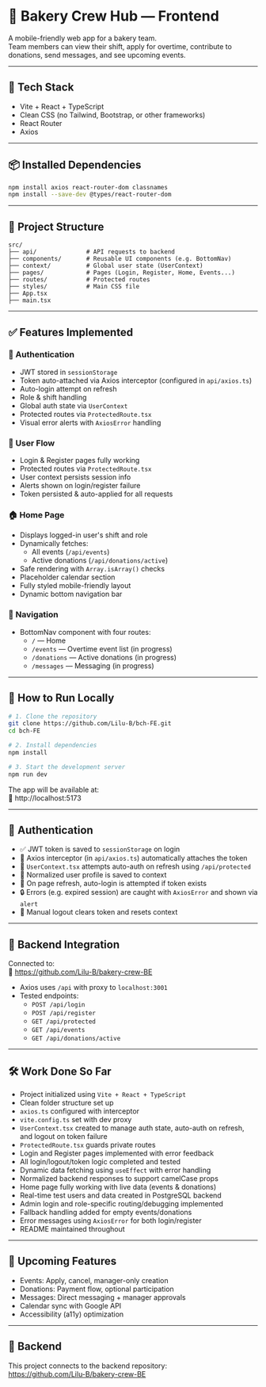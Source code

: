 # 🧁 Bakery Crew Hub — Frontend

A mobile-friendly web app for a bakery team.  
Team members can view their shift, apply for overtime, contribute to donations, send messages, and see upcoming events.

---

## 🚀 Tech Stack

- Vite + React + TypeScript
- Clean CSS (no Tailwind, Bootstrap, or other frameworks)
- React Router
- Axios

---

## 📦 Installed Dependencies

```bash
npm install axios react-router-dom classnames
npm install --save-dev @types/react-router-dom
```

---

## 📁 Project Structure

```
src/
├── api/              # API requests to backend
├── components/       # Reusable UI components (e.g. BottomNav)
├── context/          # Global user state (UserContext)
├── pages/            # Pages (Login, Register, Home, Events...)
├── routes/           # Protected routes
├── styles/           # Main CSS file
├── App.tsx
├── main.tsx
```

---

## ✅ Features Implemented

### 🔐 Authentication
- JWT stored in `sessionStorage`
- Token auto-attached via Axios interceptor (configured in `api/axios.ts`)
- Auto-login attempt on refresh
- Role & shift handling
- Global auth state via `UserContext`
- Protected routes via `ProtectedRoute.tsx`
- Visual error alerts with `AxiosError` handling

### 👤 User Flow
- Login & Register pages fully working
- Protected routes via `ProtectedRoute.tsx`
- User context persists session info
- Alerts shown on login/register failure
- Token persisted & auto-applied for all requests

### 🏠 Home Page
- Displays logged-in user's shift and role
- Dynamically fetches:
  - All events (`/api/events`)
  - Active donations (`/api/donations/active`)
- Safe rendering with `Array.isArray()` checks
- Placeholder calendar section
- Fully styled mobile-friendly layout
- Dynamic bottom navigation bar

### 📱 Navigation
- BottomNav component with four routes:
  - `/` — Home
  - `/events` — Overtime event list (in progress)
  - `/donations` — Active donations (in progress)
  - `/messages` — Messaging (in progress)

---

## 🧪 How to Run Locally

```bash
# 1. Clone the repository
git clone https://github.com/Lilu-B/bch-FE.git
cd bch-FE

# 2. Install dependencies
npm install

# 3. Start the development server
npm run dev
```

The app will be available at:  
📱 http://localhost:5173

---

## 🔐 Authentication

- ✅ JWT token is saved to `sessionStorage` on login
- 🔐 Axios interceptor (in `api/axios.ts`) automatically attaches the token
- 🔁 `UserContext.tsx` attempts auto-auth on refresh using `/api/protected`
- 🧠 Normalized user profile is saved to context
- 🔁 On page refresh, auto-login is attempted if token exists
- 🔒 Errors (e.g. expired session) are caught with `AxiosError` and shown via `alert`
- 🔐 Manual logout clears token and resets context

---

## 🔗 Backend Integration

Connected to:  
🔗 https://github.com/Lilu-B/bakery-crew-BE

- Axios uses `/api` with proxy to `localhost:3001`
- Tested endpoints:
  - `POST /api/login`
  - `POST /api/register`
  - `GET /api/protected`
  - `GET /api/events`
  - `GET /api/donations/active`

---

## 🛠️ Work Done So Far

- Project initialized using `Vite + React + TypeScript`
- Clean folder structure set up
- `axios.ts` configured with interceptor
- `vite.config.ts` set with dev proxy
- `UserContext.tsx` created to manage auth state, auto-auth on refresh, and logout on token failure
- `ProtectedRoute.tsx` guards private routes
- Login and Register pages implemented with error feedback
- All login/logout/token logic completed and tested
- Dynamic data fetching using `useEffect` with error handling
- Normalized backend responses to support camelCase props
- Home page fully working with live data (events & donations)
- Real-time test users and data created in PostgreSQL backend
- Admin login and role-specific routing/debugging implemented
- Fallback handling added for empty events/donations
- Error messages using `AxiosError` for both login/register
- README maintained throughout

---

## 📌 Upcoming Features

- Events: Apply, cancel, manager-only creation
- Donations: Payment flow, optional participation
- Messages: Direct messaging + manager approvals
- Calendar sync with Google API
- Accessibility (a11y) optimization

---

## 🔗 Backend

This project connects to the backend repository:  
https://github.com/Lilu-B/bakery-crew-BE
